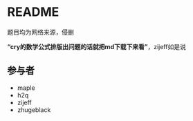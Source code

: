 # README
题目均为网络来源，侵删

**“cry的数学公式排版出问题的话就把md下载下来看”**，zijeff如是说

## 参与者
- maple
- h2q
- zijeff
- zhugeblack
